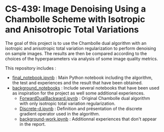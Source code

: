 # CS-439: Image Denoising Using a Chambolle Scheme with Isotropic and Anisotropic Total Variations

The goal of this project is to use the Chambolle dual algorithm with an isotropic and anisotropic total variation regularization to perform denoising on sample images. The results are then be compared according to the choices of the hyperparameters via analysis of some image quality metrics.

This repository includes :

- [final_notebook.ipynb](final_notebook.ipynb) : Main Python notebook including the algorithm, the test and experiences and the result that have been obtained.
- [background_notebooks](background_notebooks) : Include several notebooks that have been used as inspiration for the project as well some additional experiences.
  - [ForwardDualBackward.ipynb](background_notebooks/ForwardDualBackward.ipynb) : Original Chambolle dual algorithm with only isotropic total variation regularization.
  - [Discrete-d.ipynb](background_notebooks/Discrete-d.ipynb) : Definition and présentation of the discrete gradient operator used in the algorithm.
  - [background-work.ipynb](background_notebooks/background-work.ipynb) : Additionnal experiences that don't appear in the report.
